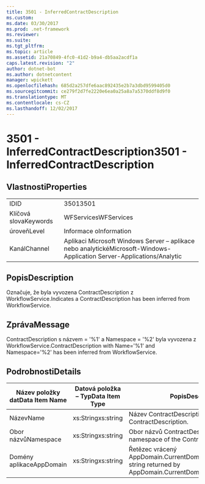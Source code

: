 ```yaml
---
title: 3501 - InferredContractDescription
ms.custom: 
ms.date: 03/30/2017
ms.prod: .net-framework
ms.reviewer: 
ms.suite: 
ms.tgt_pltfrm: 
ms.topic: article
ms.assetid: 21a70849-4fc0-41d2-b9a4-db5aa2acdf1a
caps.latest.revision: "2"
author: dotnet-bot
ms.author: dotnetcontent
manager: wpickett
ms.openlocfilehash: 685d2a257dfe6aac892435e2b7a3dbd9599405d0
ms.sourcegitcommit: ce279f2d7fe2220e6ea0a25a8a7a5370ddf8d9f0
ms.translationtype: MT
ms.contentlocale: cs-CZ
ms.lasthandoff: 12/02/2017
---
```

# <a name="3501---inferredcontractdescription"></a><span data-ttu-id="e24e7-102">3501 - InferredContractDescription</span><span class="sxs-lookup"><span data-stu-id="e24e7-102">3501 - InferredContractDescription</span></span>
## <a name="properties"></a><span data-ttu-id="e24e7-103">Vlastnosti</span><span class="sxs-lookup"><span data-stu-id="e24e7-103">Properties</span></span>  
  
|||  
|-|-|  
|<span data-ttu-id="e24e7-104">ID</span><span class="sxs-lookup"><span data-stu-id="e24e7-104">ID</span></span>|<span data-ttu-id="e24e7-105">3501</span><span class="sxs-lookup"><span data-stu-id="e24e7-105">3501</span></span>|  
|<span data-ttu-id="e24e7-106">Klíčová slova</span><span class="sxs-lookup"><span data-stu-id="e24e7-106">Keywords</span></span>|<span data-ttu-id="e24e7-107">WFServices</span><span class="sxs-lookup"><span data-stu-id="e24e7-107">WFServices</span></span>|  
|<span data-ttu-id="e24e7-108">úroveň</span><span class="sxs-lookup"><span data-stu-id="e24e7-108">Level</span></span>|<span data-ttu-id="e24e7-109">Informace o</span><span class="sxs-lookup"><span data-stu-id="e24e7-109">Information</span></span>|  
|<span data-ttu-id="e24e7-110">Kanál</span><span class="sxs-lookup"><span data-stu-id="e24e7-110">Channel</span></span>|<span data-ttu-id="e24e7-111">Aplikaci Microsoft Windows Server – aplikace nebo analytické</span><span class="sxs-lookup"><span data-stu-id="e24e7-111">Microsoft-Windows-Application Server-Applications/Analytic</span></span>|  
  
## <a name="description"></a><span data-ttu-id="e24e7-112">Popis</span><span class="sxs-lookup"><span data-stu-id="e24e7-112">Description</span></span>  
 <span data-ttu-id="e24e7-113">Označuje, že byla vyvozena ContractDescription z WorkflowService.</span><span class="sxs-lookup"><span data-stu-id="e24e7-113">Indicates a ContractDescription has been inferred from WorkflowService.</span></span>  
  
## <a name="message"></a><span data-ttu-id="e24e7-114">Zpráva</span><span class="sxs-lookup"><span data-stu-id="e24e7-114">Message</span></span>  
 <span data-ttu-id="e24e7-115">ContractDescription s názvem = '%1' a Namespace = '%2' byla vyvozena z WorkflowService.</span><span class="sxs-lookup"><span data-stu-id="e24e7-115">ContractDescription with Name='%1' and Namespace='%2' has been inferred from WorkflowService.</span></span>  
  
## <a name="details"></a><span data-ttu-id="e24e7-116">Podrobnosti</span><span class="sxs-lookup"><span data-stu-id="e24e7-116">Details</span></span>  
  
|<span data-ttu-id="e24e7-117">Název položky dat</span><span class="sxs-lookup"><span data-stu-id="e24e7-117">Data Item Name</span></span>|<span data-ttu-id="e24e7-118">Datová položka – Typ</span><span class="sxs-lookup"><span data-stu-id="e24e7-118">Data Item Type</span></span>|<span data-ttu-id="e24e7-119">Popis</span><span class="sxs-lookup"><span data-stu-id="e24e7-119">Description</span></span>|  
|--------------------|--------------------|-----------------|  
|<span data-ttu-id="e24e7-120">Název</span><span class="sxs-lookup"><span data-stu-id="e24e7-120">Name</span></span>|<span data-ttu-id="e24e7-121">xs:String</span><span class="sxs-lookup"><span data-stu-id="e24e7-121">xs:string</span></span>|<span data-ttu-id="e24e7-122">Název ContractDescription.</span><span class="sxs-lookup"><span data-stu-id="e24e7-122">The name of the ContractDescription.</span></span>|  
|<span data-ttu-id="e24e7-123">Obor názvů</span><span class="sxs-lookup"><span data-stu-id="e24e7-123">Namespace</span></span>|<span data-ttu-id="e24e7-124">xs:String</span><span class="sxs-lookup"><span data-stu-id="e24e7-124">xs:string</span></span>|<span data-ttu-id="e24e7-125">Obor názvů ContractDescription.</span><span class="sxs-lookup"><span data-stu-id="e24e7-125">The namespace of the ContractDescription.</span></span>|  
|<span data-ttu-id="e24e7-126">Domény aplikace</span><span class="sxs-lookup"><span data-stu-id="e24e7-126">AppDomain</span></span>|<span data-ttu-id="e24e7-127">xs:String</span><span class="sxs-lookup"><span data-stu-id="e24e7-127">xs:string</span></span>|<span data-ttu-id="e24e7-128">Řetězec vrácený AppDomain.CurrentDomain.FriendlyName.</span><span class="sxs-lookup"><span data-stu-id="e24e7-128">The string returned by AppDomain.CurrentDomain.FriendlyName.</span></span>|
